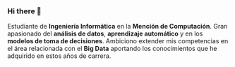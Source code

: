 ### Hi there 👋

Estudiante de **Ingeniería Informática** en la **Mención de Computación**. Gran apasionado del **análisis de datos**, **aprendizaje automático** y en los **modelos de toma de decisiones**. Ambiciono extender mis competencias en el área relacionada con el **Big Data** aportando los conocimientos que he adquirido en estos años de carrera.



<!--
**jhoncabanilla/jhoncabanilla** is a ✨ _special_ ✨ repository because its `README.md` (this file) appears on your GitHub profile.

Here are some ideas to get you started:

- 🔭 I’m currently working on ...
- 🌱 I’m currently learning ...
- 👯 I’m looking to collaborate on ...
- 🤔 I’m looking for help with ...
- 💬 Ask me about ...
- 📫 How to reach me: ...
- 😄 Pronouns: ...
- ⚡ Fun fact: ...
-->
